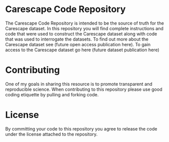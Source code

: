 # Carescape Code Repository 
The Carescape Code Repository is intended to be the source of truth for the Carescape dataset. In this repository you will find complete instructions and code that were used to construct the Carescape dataset along with code that was used to interrogate the datasets. To find out more about the Carescape dataset  see (future open access publication here). To gain access to the Carescape dataset go here (future dataset publication here)

# Contributing
One of my goals in sharing this resource is to promote transparent and reproducible science. When contributing to this repository please use good coding etiquette by pulling and forking code. 

# License
By committing your code to this repository you agree to release the code under the license attached to the repository. 
